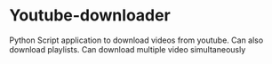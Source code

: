 # Youtube-downloader

Python Script application to download videos from youtube.
Can also download playlists.
Can download multiple video simultaneously


